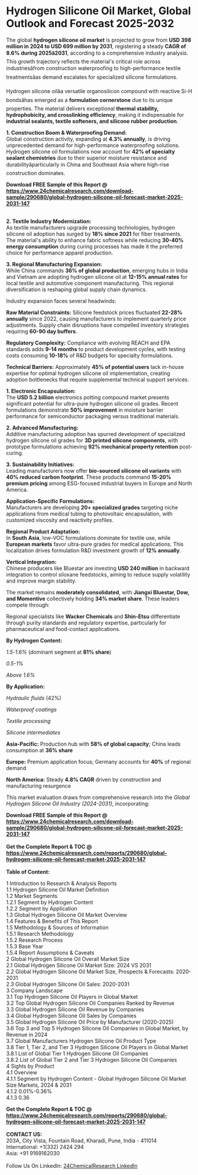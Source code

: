 <h1>Hydrogen Silicone Oil Market, Global Outlook and Forecast 2025-2032</h1><p>The global <strong>hydrogen silicone oil market</strong> is projected to grow from <strong>USD 398 million in 2024 to USD 699 million by 2031</strong>, registering a steady <strong>CAGR of 8.6% during 2025â2031</strong>, according to a comprehensive industry analysis. This growth trajectory reflects the material's critical role across industriesâfrom construction waterproofing to high-performance textile treatmentsâas demand escalates for specialized silicone formulations.</p><p>Hydrogen silicone oilâa versatile organosilicon compound with reactive Si-H bondsâhas emerged as a <strong>formulation cornerstone</strong> due to its unique properties. The material delivers exceptional <strong>thermal stability, hydrophobicity, and crosslinking efficiency</strong>, making it indispensable for <strong>industrial sealants, textile softeners, and silicone rubber production</strong>.</p><p><strong>1. Construction Boom &amp; Waterproofing Demand:</strong><br>
Global construction activity, expanding at <strong>4.3% annually</strong>, is driving unprecedented demand for high-performance waterproofing solutions. Hydrogen silicone oil formulations now account for <strong>42% of specialty sealant chemistries</strong> due to their superior moisture resistance and durabilityâparticularly in China and Southeast Asia where high-rise construction dominates.</p><div><b>Download FREE Sample of this Report @ 
            <a href="https://www.24chemicalresearch.com/download-sample/290680/global-hydrogen-silicone-oil-forecast-market-2025-2031-147">
            https://www.24chemicalresearch.com/download-sample/290680/global-hydrogen-silicone-oil-forecast-market-2025-2031-147</a></b></div><br><p><strong>2. Textile Industry Modernization:</strong><br>
As textile manufacturers upgrade processing technologies, hydrogen silicone oil adoption has surged by <strong>18% since 2021</strong> for fiber treatments. The material's ability to enhance fabric softness while reducing <strong>30-40% energy consumption</strong> during curing processes has made it the preferred choice for performance apparel production.</p><p><strong>3. Regional Manufacturing Expansion:</strong><br>
While China commands <strong>36% of global production</strong>, emerging hubs in India and Vietnam are adopting hydrogen silicone oil at <strong>12-15% annual rates</strong> for local textile and automotive component manufacturing. This regional diversification is reshaping global supply chain dynamics.</p><p>Industry expansion faces several headwinds:</p><p><strong>Raw Material Constraints:</strong> Silicone feedstock prices fluctuated <strong>22-28% annually</strong> since 2022, causing manufacturers to implement quarterly price adjustments. Supply chain disruptions have compelled inventory strategies requiring <strong>60-90 day buffers</strong>.</p><p><strong>Regulatory Complexity:</strong> Compliance with evolving REACH and EPA standards adds <strong>9-14 months</strong> to product development cycles, with testing costs consuming <strong>10-18%</strong> of R&amp;D budgets for specialty formulations.</p><p><strong>Technical Barriers:</strong> Approximately <strong>45% of potential users</strong> lack in-house expertise for optimal hydrogen silicone oil implementation, creating adoption bottlenecks that require supplemental technical support services.</p><p><strong>1. Electronic Encapsulation:</strong><br>
The <strong>USD 5.2 billion</strong> electronics potting compound market presents significant potential for ultra-pure hydrogen silicone oil grades. Recent formulations demonstrate <strong>50% improvement</strong> in moisture barrier performance for semiconductor packaging versus traditional materials.</p><p><strong>2. Advanced Manufacturing:</strong><br>
Additive manufacturing adoption has spurred development of specialized hydrogen silicone oil grades for <strong>3D printed silicone components</strong>, with prototype formulations achieving <strong>92% mechanical property retention</strong> post-curing.</p><p><strong>3. Sustainability Initiatives:</strong><br>
Leading manufacturers now offer <strong>bio-sourced silicone oil variants</strong> with <strong>40% reduced carbon footprint</strong>. These products command <strong>15-20% premium pricing</strong> among ESG-focused industrial buyers in Europe and North America.</p><p><strong>Application-Specific Formulations:</strong><br>
    Manufacturers are developing <strong>20+ specialized grades</strong> targeting niche applications from medical tubing to photovoltaic encapsulation, with customized viscosity and reactivity profiles.</p><p><strong>Regional Product Adaptation:</strong><br>
    In <strong>South Asia</strong>, low-VOC formulations dominate for textile use, while <strong>European markets</strong> favor ultra-pure grades for medical applications. This localization drives formulation R&amp;D investment growth of <strong>12% annually</strong>.</p><p><strong>Vertical Integration:</strong><br>
    Chinese producers like Bluestar are investing <strong>USD 240 million</strong> in backward integration to control siloxane feedstocks, aiming to reduce supply volatility and improve margin stability.</p><p>The market remains <strong>moderately consolidated</strong>, with <strong>Jiangxi Bluestar, Dow, and Momentive</strong> collectively holding <strong>34% market share</strong>. These leaders compete through:</p><p>Regional specialists like <strong>Wacker Chemicals</strong> and <strong>Shin-Etsu</strong> differentiate through purity standards and regulatory expertise, particularly for pharmaceutical and food-contact applications.</p><p><strong>By Hydrogen Content:</strong></p><p><em>1.5-1.6%</em> (dominant segment at <strong>81% share</strong>)</p><p><em>0.5-1%</em></p><p><em>Above 1.6%</em></p><p><strong>By Application:</strong></p><p><em>Hydraulic fluids</em> (42%)</p><p><em>Waterproof coatings</em></p><p><em>Textile processing</em></p><p><em>Silicone intermediates</em></p><p><strong>Asia-Pacific:</strong> Production hub with <strong>58% of global capacity</strong>; China leads consumption at <strong>36% share</strong></p><p><strong>Europe:</strong> Premium application focus; Germany accounts for <strong>40%</strong> of regional demand</p><p><strong>North America:</strong> Steady <strong>4.8% CAGR</strong> driven by construction and manufacturing resurgence</p><p>This market evaluation draws from comprehensive research into the <em>Global Hydrogen Silicone Oil Industry (2024-2031)</em>, incorporating:</p><div><b>Download FREE Sample of this Report @ 
            <a href="https://www.24chemicalresearch.com/download-sample/290680/global-hydrogen-silicone-oil-forecast-market-2025-2031-147">
            https://www.24chemicalresearch.com/download-sample/290680/global-hydrogen-silicone-oil-forecast-market-2025-2031-147</a></b></div><br><div><b>Get the Complete Report & TOC @ 
            <a href="https://www.24chemicalresearch.com/reports/290680/global-hydrogen-silicone-oil-forecast-market-2025-2031-147">
            https://www.24chemicalresearch.com/reports/290680/global-hydrogen-silicone-oil-forecast-market-2025-2031-147</a></b></div><br>
            <b>Table of Content:</b><p>1 Introduction to Research & Analysis Reports<br />
 1.1 Hydrogen Silicone Oil Market Definition<br />
 1.2 Market Segments<br />
 1.2.1 Segment by Hydrogen Content<br />
 1.2.2 Segment by Application<br />
 1.3 Global Hydrogen Silicone Oil Market Overview<br />
 1.4 Features & Benefits of This Report<br />
 1.5 Methodology & Sources of Information<br />
 1.5.1 Research Methodology<br />
 1.5.2 Research Process<br />
 1.5.3 Base Year<br />
 1.5.4 Report Assumptions & Caveats<br />
2 Global Hydrogen Silicone Oil Overall Market Size<br />
 2.1 Global Hydrogen Silicone Oil Market Size: 2024 VS 2031<br />
 2.2 Global Hydrogen Silicone Oil Market Size, Prospects & Forecasts: 2020-2031<br />
 2.3 Global Hydrogen Silicone Oil Sales: 2020-2031<br />
3 Company Landscape<br />
 3.1 Top Hydrogen Silicone Oil Players in Global Market<br />
 3.2 Top Global Hydrogen Silicone Oil Companies Ranked by Revenue<br />
 3.3 Global Hydrogen Silicone Oil Revenue by Companies<br />
 3.4 Global Hydrogen Silicone Oil Sales by Companies<br />
 3.5 Global Hydrogen Silicone Oil Price by Manufacturer (2020-2025)<br />
 3.6 Top 3 and Top 5 Hydrogen Silicone Oil Companies in Global Market, by Revenue in 2024<br />
 3.7 Global Manufacturers Hydrogen Silicone Oil Product Type<br />
 3.8 Tier 1, Tier 2, and Tier 3 Hydrogen Silicone Oil Players in Global Market<br />
 3.8.1 List of Global Tier 1 Hydrogen Silicone Oil Companies<br />
 3.8.2 List of Global Tier 2 and Tier 3 Hydrogen Silicone Oil Companies<br />
4 Sights by Product<br />
 4.1 Overview<br />
 4.1.1 Segment by Hydrogen Content - Global Hydrogen Silicone Oil Market Size Markets, 2024 & 2031<br />
 4.1.2 0.01%-0.36%<br />
 4.1.3 0.36</p><div><b>Get the Complete Report & TOC @ 
            <a href="https://www.24chemicalresearch.com/reports/290680/global-hydrogen-silicone-oil-forecast-market-2025-2031-147">
            https://www.24chemicalresearch.com/reports/290680/global-hydrogen-silicone-oil-forecast-market-2025-2031-147</a></b></div><br><b>CONTACT US:</b><br>
            203A, City Vista, Fountain Road, Kharadi, Pune, India - 411014<br>
            International: +1(332) 2424 294<br>
            Asia: +91 9169162030 <br><br>
            Follow Us On LinkedIn: <a href="https://www.linkedin.com/company/24chemicalresearch/">24ChemicalResearch LinkedIn</a>